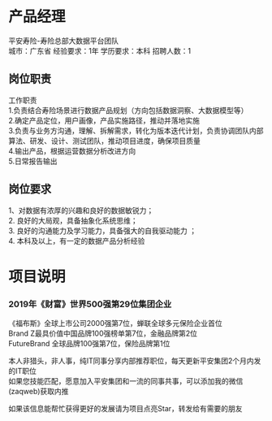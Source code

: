 # 产品经理
平安寿险-寿险总部大数据平台团队  
城市：广东省 经验要求：1年 学历要求：本科  招聘人数：1

## 岗位职责
工作职责    
1.负责结合寿险场景进行数据产品规划（方向包括数据洞察、大数据模型等）    
2.确定产品定位，用户画像，产品实施路径，推动并落地实施    
3.负责与业务方沟通，理解、拆解需求，转化为版本迭代计划，负责协调团队内部算法、研发、设计、测试团队，推动项目进度，确保项目质量    
4.输出产品，根据运营数据分析改进方向    
5.日常报告输出

## 岗位要求
1、对数据有浓厚的兴趣和良好的数据敏锐力；    
2. 良好的大局观，具备抽象化系统思维；    
3. 良好的沟通能力及学习能力，具备强大的自我驱动能力 ；   
4. 本科及以上，有一定的数据产品分析经验

# 项目说明

### 2019年《财富》世界500强第29位集团企业
《福布斯》全球上市公司2000强第7位，蝉联全球多元保险企业首位  
Brand Z最具价值中国品牌100强榜单第7位，金融品牌第2位  
FutureBrand 全球品牌100强第7位，保险品牌第1位

本人非猎头，非人事，纯IT同事分享内部推荐职位，每天更新平安集团2个月内发的IT职位  
如果您技能匹配，愿意加入平安集团和一流的同事共事，可以添加我的微信(zaqweb)获取内推 

如果该信息能帮忙获得更好的发展请为项目点亮Star，转发给有需要的朋友




